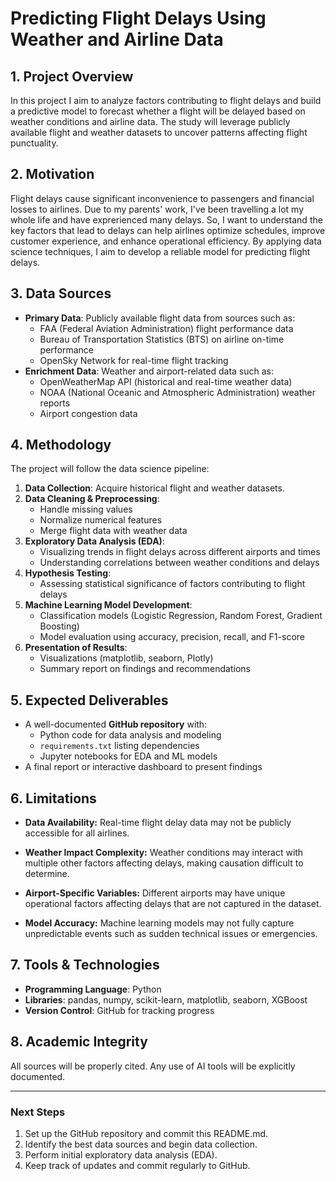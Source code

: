 
# Predicting Flight Delays Using Weather and Airline Data

## **1. Project Overview**
In this project I aim to analyze factors contributing to flight delays and build a predictive model to forecast whether a flight will be delayed based on weather conditions and airline data. The study will leverage publicly available flight and weather datasets to uncover patterns affecting flight punctuality.

## **2. Motivation**
Flight delays cause significant inconvenience to passengers and financial losses to airlines. Due to my parents' work, I've been travelling a lot my whole life and have exprerienced many delays. So, I want to understand the key factors that lead to delays can help airlines optimize schedules, improve customer experience, and enhance operational efficiency. By applying data science techniques, I aim to develop a reliable model for predicting flight delays.

## **3. Data Sources**
- **Primary Data**: Publicly available flight data from sources such as:
  - FAA (Federal Aviation Administration) flight performance data
  - Bureau of Transportation Statistics (BTS) on airline on-time performance
  - OpenSky Network for real-time flight tracking
- **Enrichment Data**: Weather and airport-related data such as:
  - OpenWeatherMap API (historical and real-time weather data)
  - NOAA (National Oceanic and Atmospheric Administration) weather reports
  - Airport congestion data

## **4. Methodology**
The project will follow the data science pipeline:
1. **Data Collection**: Acquire historical flight and weather datasets.
2. **Data Cleaning & Preprocessing**:
   - Handle missing values
   - Normalize numerical features
   - Merge flight data with weather data
3. **Exploratory Data Analysis (EDA)**:
   - Visualizing trends in flight delays across different airports and times
   - Understanding correlations between weather conditions and delays
4. **Hypothesis Testing**:
   - Assessing statistical significance of factors contributing to flight delays
5. **Machine Learning Model Development**:
   - Classification models (Logistic Regression, Random Forest, Gradient Boosting)
   - Model evaluation using accuracy, precision, recall, and F1-score
6. **Presentation of Results**:
   - Visualizations (matplotlib, seaborn, Plotly)
   - Summary report on findings and recommendations

## **5. Expected Deliverables**
- A well-documented **GitHub repository** with:
  - Python code for data analysis and modeling
  - `requirements.txt` listing dependencies
  - Jupyter notebooks for EDA and ML models
- A final report or interactive dashboard to present findings

## **6. Limitations**
- **Data Availability:**
   Real-time flight delay data may not be publicly accessible for all airlines.

- **Weather Impact Complexity:**
   Weather conditions may interact with multiple other factors affecting delays, making causation difficult to determine.

- **Airport-Specific Variables:**
   Different airports may have unique operational factors affecting delays that are not captured in the dataset.

- **Model Accuracy:**
   Machine learning models may not fully capture unpredictable events such as sudden technical issues or emergencies.




## **7. Tools & Technologies**
- **Programming Language**: Python
- **Libraries**: pandas, numpy, scikit-learn, matplotlib, seaborn, XGBoost
- **Version Control**: GitHub for tracking progress

## **8. Academic Integrity**
All sources will be properly cited. Any use of AI tools will be explicitly documented.

---
### **Next Steps**
1. Set up the GitHub repository and commit this README.md.
2. Identify the best data sources and begin data collection.
3. Perform initial exploratory data analysis (EDA).
4. Keep track of updates and commit regularly to GitHub.


